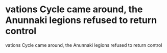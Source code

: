 # vations Cycle came around, the Anunnaki legions refused to return control

vations Cycle came around, the Anunnaki legions refused to return control